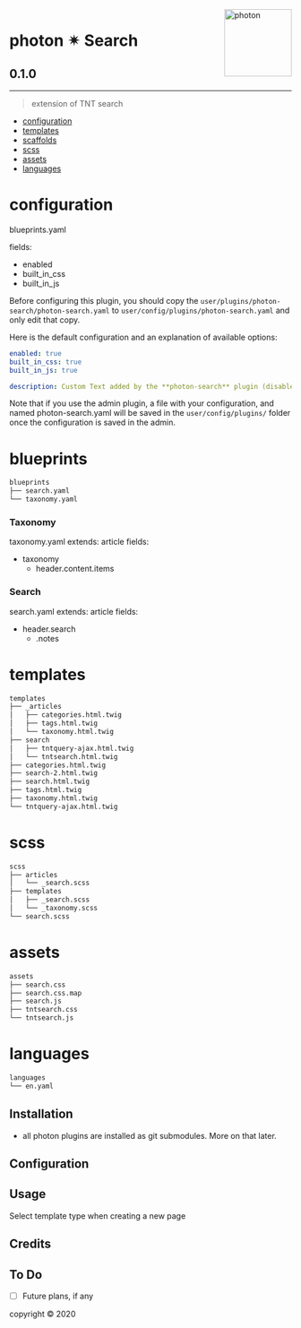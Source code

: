 <a href="https://photon-platform.net/">
    <img src="https://photon-platform.net/user/images/photon-logo-banner.png" alt="photon" title="photon" align="right" height="120" />
</a>


# photon ✴ Search

## 0.1.0

---


> extension of TNT search

- [configuration](#configuration)
- [templates](#templates)
- [scaffolds](#scaffolds)
- [scss](#scss)
- [assets](#assets)
- [languages](#languages)

# configuration
blueprints.yaml

fields:
- enabled
- built_in_css
- built_in_js

Before configuring this plugin, you should copy the `user/plugins/photon-search/photon-search.yaml` to `user/config/plugins/photon-search.yaml` and only edit that copy.

Here is the default configuration and an explanation of available options:

```yaml
enabled: true
built_in_css: true
built_in_js: true

description: Custom Text added by the **photon-search** plugin (disable plugin to remove)
```

Note that if you use the admin plugin, a file with your configuration, and named photon-search.yaml will be saved in the `user/config/plugins/` folder once the configuration is saved in the admin.


# blueprints

```sh
blueprints
├── search.yaml
└── taxonomy.yaml
```

### Taxonomy
taxonomy.yaml
extends: article
fields:
- taxonomy
  - header.content.items

### Search
search.yaml
extends: article
fields:
- header.search
  - .notes

# templates

```sh
templates
├── _articles
│   ├── categories.html.twig
│   ├── tags.html.twig
│   └── taxonomy.html.twig
├── search
│   ├── tntquery-ajax.html.twig
│   └── tntsearch.html.twig
├── categories.html.twig
├── search-2.html.twig
├── search.html.twig
├── tags.html.twig
├── taxonomy.html.twig
└── tntquery-ajax.html.twig
```

# scss

```sh
scss
├── articles
│   └── _search.scss
├── templates
│   ├── _search.scss
│   └── _taxonomy.scss
└── search.scss
```

# assets

```sh
assets
├── search.css
├── search.css.map
├── search.js
├── tntsearch.css
└── tntsearch.js
```

# languages

```sh
languages
└── en.yaml
```


## Installation

- all photon plugins are installed as git submodules. More on that later.



## Configuration


## Usage

Select template type when creating a new page

## Credits


## To Do

- [ ] Future plans, if any


copyright &copy; 2020
